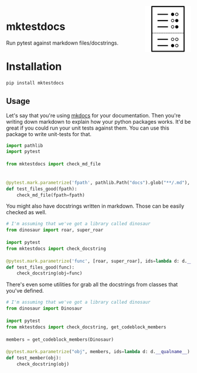 <img src="icon.png" width=125 height=125 align="right">

# mktestdocs

Run pytest against markdown files/docstrings.

# Installation 

```python
pip install mktestdocs
```

## Usage 

Let's say that you're using [mkdocs](https://squidfunk.github.io/mkdocs-material/getting-started/) for your documentation. Then you're 
writing down markdown to explain how your python packages works. It'd be 
great if you could run your unit tests against them. You can use this package
to write unit-tests for that. 

```python
import pathlib
import pytest

from mktestdocs import check_md_file


@pytest.mark.parametrize('fpath', pathlib.Path("docs").glob("**/.md"), ids=str)
def test_files_good(fpath):
    check_md_file(fpath=fpath)
```

You might also have docstrings written in markdown. Those can be easily checked
as well. 

```python
# I'm assuming that we've got a library called dinosaur
from dinosaur import roar, super_roar

import pytest
from mktestdocs import check_docstring

@pytest.mark.parametrize('func', [roar, super_roar], ids=lambda d: d.__name__)
def test_files_good(func):
    check_docstring(obj=func)
```

There's even some utilities for grab all the docstrings from classes that you've defined. 

```python
# I'm assuming that we've got a library called dinosaur
from dinosaur import Dinosaur

import pytest
from mktestdocs import check_docstring, get_codeblock_members

members = get_codeblock_members(Dinosaur)

@pytest.mark.parametrize("obj", members, ids=lambda d: d.__qualname__)
def test_member(obj):
    check_docstring(obj)
```
